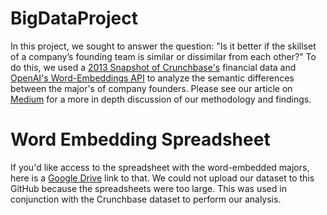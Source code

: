 # BigDataProject
In this project, we sought to answer the question: "Is it better if the skillset of a company’s founding team is similar or dissimilar from each other?" To do this, we used a [2013 Snapshot of Crunchbase's](https://www.kaggle.com/datasets/justinas/startup-investments) financial data and [OpenAI's Word-Embeddings API](https://platform.openai.com/docs/guides/embeddings) to analyze the semantic differences between the major's of company founders. Please see our article on [Medium](https://medium.com/@mohkm.singh/should-startup-founders-seek-diversely-skilled-co-founders-711c546c67f3) for a more in depth discussion of our methodology and findings. 

# Word Embedding Spreadsheet
If you'd like access to the spreadsheet with the word-embedded majors, here is a [Google Drive](https://drive.google.com/file/d/1dvnU4BWeQmLVNWteaVGY13WIUOTXD8Ft/view?usp=sharing) link to that. We could not upload our dataset to this GitHub because the spreadsheets were too large. This was used in conjunction with the Crunchbase dataset to perform our analysis. 
